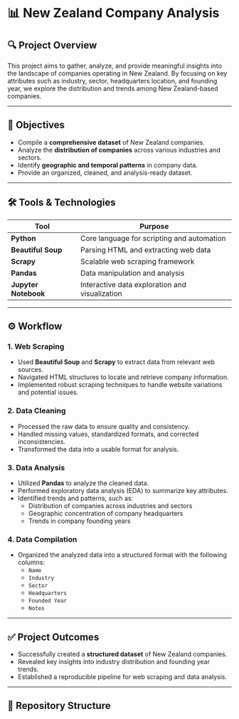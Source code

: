 # 📊 New Zealand Company Analysis

## 🔍 Project Overview

This project aims to gather, analyze, and provide meaningful insights into the landscape of companies operating in New Zealand. By focusing on key attributes such as industry, sector, headquarters location, and founding year, we explore the distribution and trends among New Zealand-based companies.

---

## 🎯 Objectives

- Compile a **comprehensive dataset** of New Zealand companies.
- Analyze the **distribution of companies** across various industries and sectors.
- Identify **geographic and temporal patterns** in company data.
- Provide an organized, cleaned, and analysis-ready dataset.

---

## 🛠️ Tools & Technologies

| Tool              | Purpose                                      |
|-------------------|----------------------------------------------|
| **Python**        | Core language for scripting and automation   |
| **Beautiful Soup**| Parsing HTML and extracting web data         |
| **Scrapy**        | Scalable web scraping framework              |
| **Pandas**        | Data manipulation and analysis               |
| **Jupyter Notebook** | Interactive data exploration and visualization |

---

## ⚙️ Workflow

### 1. Web Scraping
- Used **Beautiful Soup** and **Scrapy** to extract data from relevant web sources.
- Navigated HTML structures to locate and retrieve company information.
- Implemented robust scraping techniques to handle website variations and potential issues.

### 2. Data Cleaning
- Processed the raw data to ensure quality and consistency.
- Handled missing values, standardized formats, and corrected inconsistencies.
- Transformed the data into a usable format for analysis.

### 3. Data Analysis
- Utilized **Pandas** to analyze the cleaned data.
- Performed exploratory data analysis (EDA) to summarize key attributes.
- Identified trends and patterns, such as:
  - Distribution of companies across industries and sectors
  - Geographic concentration of company headquarters
  - Trends in company founding years

### 4. Data Compilation
- Organized the analyzed data into a structured format with the following columns:
  - `Name`
  - `Industry`
  - `Sector`
  - `Headquarters`
  - `Founded Year`
  - `Notes`

---

## ✅ Project Outcomes

- Successfully created a **structured dataset** of New Zealand companies.
- Revealed key insights into industry distribution and founding year trends.
- Established a reproducible pipeline for web scraping and data analysis.

---

## 📁 Repository Structure


